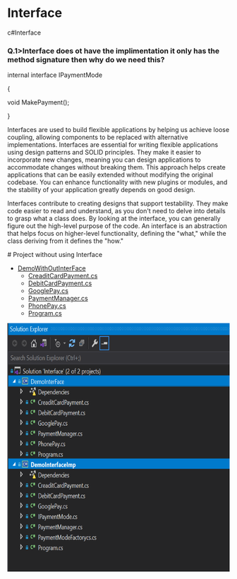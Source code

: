 # Interface
c#Interface

<h3>Q.1>Interface does ot have the implimentation it only has the method signature then why do we need this?</h3>
 <p>internal interface IPaymentMode</p>
   <span>
    <p>{</p> 
   <p> void MakePayment();</p>
   <p>}</p>
   </span>

<p dir="auto">
Interfaces are used to build flexible applications by helping us achieve loose coupling, allowing components to be replaced with alternative implementations. Interfaces are essential for writing flexible applications using design patterns and SOLID principles. They make it easier to incorporate new changes, meaning you can design applications to accommodate changes without breaking them. This approach helps create applications that can be easily extended without modifying the original codebase. You can enhance functionality with new plugins or modules, and the stability of your application greatly depends on good design.

Interfaces contribute to creating designs that support testability. They make code easier to read and understand, as you don't need to delve into details to grasp what a class does. By looking at the interface, you can generally figure out the high-level purpose of the code. An interface is an abstraction that helps focus on higher-level functionality, defining the "what," while the class deriving from it defines the "how."
</p>
# Project without using Interface

- [DemoWithOutInterFace](#table-of-contents)
  - [CreaditCardPayment.cs](#goals)
  - [DebitCardPayment.cs](#goals)
  - [GooglePay.cs](#goals)
  - [PaymentManager.cs](#goals)
  - [PhonePay.cs](#fluentpos)
  - [Program.cs](#fluentpos)
<img src="https://github.com/prabhatkumar1379/Interface/blob/main/StaticFile/SolutionImg.PNG" alt="Constructor-in-C#-Types-img1" width="900" height="563" class="blend-mode">

